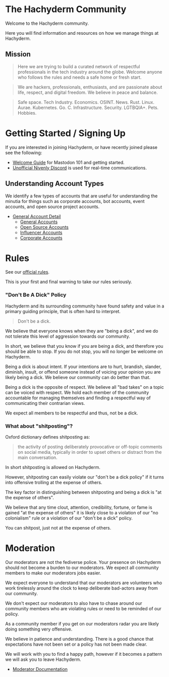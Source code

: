 # The Hachyderm Community

Welcome to the Hachyderm community.

Here you will find information and resources on how we manage things at Hachyderm.

## Mission 

> Here we are trying to build a curated network of respectful professionals in the tech industry around the globe. Welcome anyone who follows the rules and needs a safe home or fresh start.

> We are hackers, professionals, enthusiasts, and are passionate about life, respect, and digital freedom. We believe in peace and balance.

> Safe space. Tech Industry. Economics. OSINT. News. Rust. Linux. Aurae. Kubernetes. Go. C. Infrastructure. Security. LGTBQIA+. Pets. Hobbies.

# Getting Started / Signing Up

If you are interested in joining Hachyderm, or have recently joined please see the following:

 - [Welcome Guide](/welcome/README.md) for Mastodon 101 and getting started.
 - [Unofficial Nivenly Discord](https://discord.gg/YnWdbchSwA) is used for real-time communications.

## Understanding Account Types

We identify a few types of accounts that are useful for understanding the minutia for things such as corporate accounts, bot accounts, event accounts, and open source project accounts. 

 - [General Account Detail](accounts/README.md)
   - [General Accounts](accounts/general-accounts.md)
   - [Open Source Accounts](accounts/open-source-accounts.md)
   - [Influencer Accounts](accounts/influencer-accounts.md)
   - [Corporate Accounts](accounts/corporate-accounts.md)

# Rules

See our [official rules](https://hachyderm.io/about/more#rules).

This is your first and final warning to take our rules seriously.

### "Don't Be A Dick" Policy

Hachyderm and its surrounding community have found safety and value in a primary guiding principle, that is often hard to interpret.

> Don't be a dick.

We believe that everyone knows when they are "being a dick", and we do not tolerate this level of aggression towards our community. 

In short, we believe that you know if you are being a dick, and therefore you should be able to stop. If you do not stop, you will no longer be welcome on Hachyderm.

Being a dick is about intent. If your intentions are to hurt, brandish, slander, diminish, insult, or offend someone instead of voicing your opinion you are likely being a dick. We believe our community can do better than that.

Being a dick is the opposite of respect. We believe all "bad takes" on a topic can be voiced with respect.
We hold each member of the community accountable for managing themselves and finding a respectful way of communicating their contrarian views.

We expect all members to be respectful and thus, not be a dick.

### What about "shitposting"?

Oxford dictionary defines shitposting as:

> the activity of posting deliberately provocative or off-topic comments on social media, typically in order to upset others or distract from the main conversation.

In short shitposting is allowed on Hachyderm. 

However, shitposting can easily violate our "don't be a dick policy" if it turns into offensive trolling at the expense of others.

The key factor in distinguishing between shitposting and being a dick is "at the expense of others".

We believe that any time clout, attention, credibility, fortune, or fame is gained "at the expense of others" it is likely close to a violation of our "no colonialism" rule or a violation of our "don't be a dick" policy.

You can shitpost, just not at the expense of others.

# Moderation 

Our moderators are not the fediverse police.
Your presence on Hachyderm should not become a burden to our moderators.
We expect all community members to make our moderators jobs easier.

We expect everyone to understand that our moderators are volunteers who work tirelessly around the clock to keep deliberate bad-actors away from our community.

We don't expect our moderators to also have to chase around our community members who are violating rules or need to be reminded of our policy. 

As a community member if you get on our moderators radar you are likely doing something very offensive.

We believe in patience and understanding. 
There is a good chance that expectations have not been set or a policy has not been made clear.

We will work with you to find a happy path, however if it becomes a pattern we will ask you to leave Hachyderm.

 - [Moderator Documentation](/mods/README.md)